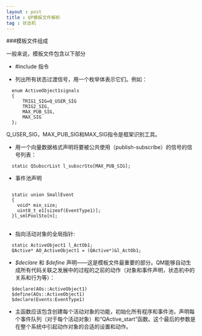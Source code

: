 ```yaml
---
layout : post
title : QP模板文件解析
tag : 状态机
---
```


###模板文件组成

一般来说，模板文件包含以下部分

* \#include 指令
 
* 列出所有状态过渡信号，用一个枚举体表示它们。例如：

~~~~~~~~~~~~~~~~~~~~ 
  enum ActiveObject1signals
  {
	  TRIG1_SIG=Q_USER_SIG
	  TRIG2_SIG,
	  MAX_PUB_SIG,
	  MAX_SIG
  };
~~~~~~~~~~~~~~~~~~~~
  
  Q_USER_SIG，MAX_PUB_SIG和MAX_SIG指令是框架识别工具。

* 用一个向量数据格式声明将要被公共使用（publish-subscribe）的信号的信号列表：

~~~~~~~~~~~~~~ 
  static QSubscrList l_subscrSto[MAX_PUB_SIG];
~~~~~~~~~~~~~~

* 事件池声明

<pre style="overflow: auto;" class="prettyprint linenums prettyprinted">
<code>
  static union SmallEvent
  {
  	void* min_size;
	uint8_t e1[sizeof(EventType1)];
  }l_smlPoolSto[n];
</code>
</pre>

* 指向活动对象的全局指针:

~~~~~~~~~~~~ 
  static ActiveObject1 l_ActOb1;
  QActive* AO_ActiveObject1 = (QActive*)&l_ActOb1;
~~~~~~~~~~~~

* *\$declare* 和 *\$define* 声明——这是模板文件最重要的部分。QM能够自动生成所有代码关联之发展中的过程的之前的动作（对象和事件声明，状态机中的关系和行为等）：
 
~~~~~~~~~~~~~ 
  $declare(AOs::ActiveObject1)
  $define(AOs::ActiveObject1)
  $declare(Events:EventType1)
~~~~~~~~~~~~~

* 主函数应该包含创建每个活动对象的功能，初始化所有程序和事件池，声明每个事件队列（对于每个活动对象）和“QActive_start”函数。这个最后的参数是在整个系统中引起动作对象的合适的设置和动作。
